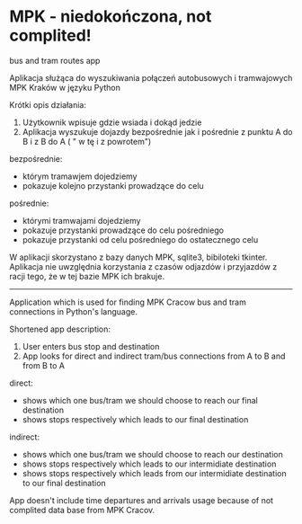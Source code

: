 # MPK - niedokończona, not complited!
bus and tram routes app

Aplikacja służąca do wyszukiwania połączeń autobusowych i tramwajowych MPK Kraków w języku Python

Krótki opis działania:
1. Użytkownik wpisuje gdzie wsiada i dokąd jedzie
2. Aplikacja wyszukuje dojazdy bezpośrednie jak i pośrednie z punktu A do B i z B do A ( " w tę i z powrotem")

bezpośrednie:
- którym tramawjem dojedziemy
- pokazuje kolejno przystanki prowadzące do celu

pośrednie:
- którymi tramwajami dojedziemy
- pokazuje przystanki prowadzące do celu pośredniego
- pokazuje przystanki od celu pośredniego do ostatecznego celu

W aplikacji skorzystano z bazy danych MPK, sqlite3, bibiloteki tkinter.
Aplikacja nie uwzględnia korzystania z czasów odjazdów i przyjazdów z racji tego, że w tej bazie MPK ich brakuje.

-----------------------------------------------------------------------------
Application which is used for finding MPK Cracow bus and tram connections in Python's language.

Shortened app description:
1. User enters bus stop and destination
2. App looks for direct and indirect tram/bus connections from A to B and from B to A 

direct:
- shows which one bus/tram we should choose to reach our final destination
- shows stops respectively which leads to our final destination

indirect:
- shows which one bus/tram we should choose to reach our destination
- shows stops respectively which leads to our intermidiate destination
- shows stops respectively which leads from our intermidiate destination to our final destination

App doesn't include time departures and arrivals usage because of not complited data base from MPK Cracov.
